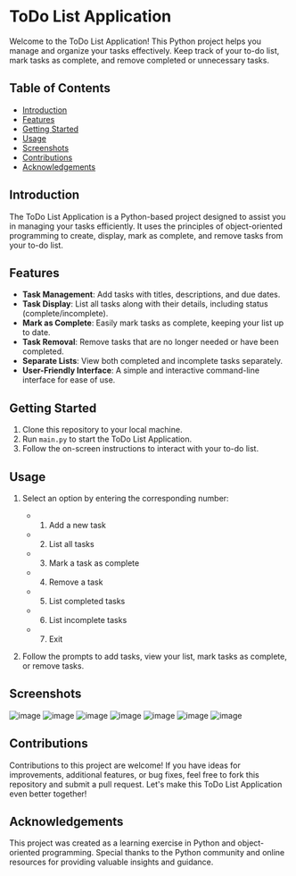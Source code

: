 # ToDo List Application

Welcome to the ToDo List Application! This Python project helps you manage and organize your tasks effectively. Keep track of your to-do list, mark tasks as complete, and remove completed or unnecessary tasks.

## Table of Contents

- [Introduction](#introduction)
- [Features](#features)
- [Getting Started](#getting-started)
- [Usage](#usage)
- [Screenshots](#screenshots)
- [Contributions](#contributions)
- [Acknowledgements](#acknowledgements)

## Introduction

The ToDo List Application is a Python-based project designed to assist you in managing your tasks efficiently. It uses the principles of object-oriented programming to create, display, mark as complete, and remove tasks from your to-do list.

## Features

- **Task Management**: Add tasks with titles, descriptions, and due dates.
- **Task Display**: List all tasks along with their details, including status (complete/incomplete).
- **Mark as Complete**: Easily mark tasks as complete, keeping your list up to date.
- **Task Removal**: Remove tasks that are no longer needed or have been completed.
- **Separate Lists**: View both completed and incomplete tasks separately.
- **User-Friendly Interface**: A simple and interactive command-line interface for ease of use.

## Getting Started

1. Clone this repository to your local machine.
2. Run `main.py` to start the ToDo List Application.
3. Follow the on-screen instructions to interact with your to-do list.

## Usage

1. Select an option by entering the corresponding number:
   - 1. Add a new task
   - 2. List all tasks
   - 3. Mark a task as complete
   - 4. Remove a task
   - 5. List completed tasks
   - 6. List incomplete tasks
   - 7. Exit

2. Follow the prompts to add tasks, view your list, mark tasks as complete, or remove tasks.

## Screenshots
![image](https://github.com/sarvesh-2109/To-Do-List/assets/113255836/e699994d-497f-401d-b64e-81ad37c65cfa)
![image](https://github.com/sarvesh-2109/To-Do-List/assets/113255836/f527ee78-8a9e-4376-a8de-57487fb6342e)
![image](https://github.com/sarvesh-2109/To-Do-List/assets/113255836/2025dc6e-5016-4504-abef-0da553f837dc)
![image](https://github.com/sarvesh-2109/To-Do-List/assets/113255836/b31a5511-c253-4e95-ba88-8972062edbbe)
![image](https://github.com/sarvesh-2109/To-Do-List/assets/113255836/98c33a34-a626-4108-baaa-9275cec25987)
![image](https://github.com/sarvesh-2109/To-Do-List/assets/113255836/04b48b65-7c3b-4bcf-825b-343385379cee)
![image](https://github.com/sarvesh-2109/To-Do-List/assets/113255836/0e09780b-d07e-4a84-a0fe-90896b1d6a00)


## Contributions

Contributions to this project are welcome! If you have ideas for improvements, additional features, or bug fixes, feel free to fork this repository and submit a pull request. Let's make this ToDo List Application even better together!

## Acknowledgements

This project was created as a learning exercise in Python and object-oriented programming. Special thanks to the Python community and online resources for providing valuable insights and guidance.

